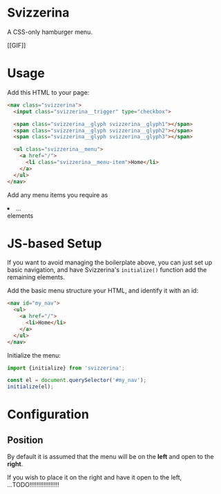 # Svizzerina

A CSS-only hamburger menu.

[[GIF]]

# Usage

Add this HTML to your page:

```html
<nav class="svizzerina">
  <input class="svizzerina__trigger" type="checkbox">

  <span class="svizzerina__glyph svizzerina__glyph1"></span>
  <span class="svizzerina__glyph svizzerina__glyph2"></span>
  <span class="svizzerina__glyph svizzerina__glyph3"></span>

  <ul class="svizzerina__menu">
    <a href="/">
      <li class="svizzerina__menu-item">Home</li>
    </a>
  </ul>
</nav>
```

Add any menu items you require as <a><li>...</li></a> elements

# JS-based Setup

If you want to avoid managing the boilerplate above,
you can just set up basic navigation, and have Svizzerina's `initialize()`
function add the remaining elements.

Add the basic menu structure your HTML, and identify it with an id:

```html
<nav id="my_nav">
  <ul>
    <a href="/">
      <li>Home</li>
    </a>
  </ul>
</nav>
```

Initialize the menu:

```js
import {initialize} from 'svizzerina';

const el = document.querySelector('#my_nav');
initialize(el);
```

# Configuration

## Position

By default it is assumed that the menu will be on the **left**
and open to the **right**.

If you wish to place it on the right and have it open to the left,
...TODO!!!!!!!!!!!!!!!!!
